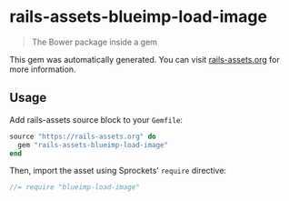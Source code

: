 # rails-assets-blueimp-load-image

> The Bower package inside a gem

This gem was automatically generated. You can visit [rails-assets.org](https://rails-assets.org) for more information.

## Usage

Add rails-assets source block to your `Gemfile`:

```ruby
source "https://rails-assets.org" do
  gem "rails-assets-blueimp-load-image"
end

```

Then, import the asset using Sprockets’ `require` directive:

```js
//= require "blueimp-load-image"
```
